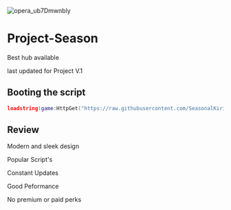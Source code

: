 ![opera_ub7Dmwnbly](https://user-images.githubusercontent.com/99521865/198528072-9eacd3be-5404-419a-9012-9b3f6ad7110e.png)

# Project-Season
Best hub available

last updated for Project V.1

 ## Booting the script
```lua
loadstring(game:HttpGet("https://raw.githubusercontent.com/SeasonalKirito/Project-Season/main/Project%20Season.lua"))();
```

 ## Review
 Modern and sleek design
 
Popular Script's

Constant Updates

Good Peformance

No premium or paid perks
